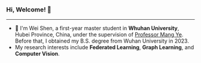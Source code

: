 ### Hi, Welcome! 👋
***
- 🏫 I'm Wei Shen, a first-year master student in **Whuhan University**, Hubei Province, China, under the supervision of [Professor Mang Ye](https://scholar.google.com.hk/citations?user=j-HxRy0AAAAJ&hl=zh-CN&oi=ao). Before that, I obtained my B.S. degree from Wuhan University in 2023.
- My research interests include **Federated Learning**, **Graph Learning**, and **Computer Vision**.
